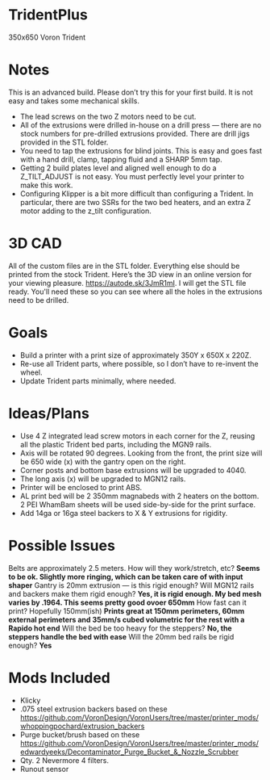 # TridentPlus
 350x650 Voron Trident
# Notes
This is an advanced build. Please don’t try this for your first build. It is not easy and takes some mechanical skills. 
- The lead screws on the two Z motors need to be cut.
- All of the extrusions were drilled in-house on a drill press — there are no stock numbers for pre-drilled extrusions provided. There are drill jigs provided in the STL folder.
- You need to tap the extrusions for blind joints. This is easy and goes fast with a hand drill, clamp, tapping fluid and a SHARP 5mm tap.
- Getting 2 build plates level and aligned well enough to do a Z_TILT_ADJUST is not easy. You must perfectly level your printer to make this work.
- Configuring Klipper is a bit more difficult than configuring a Trident. In particular, there are two SSRs for the two bed heaters, and an extra Z motor adding to the z_tilt configuration.
# 3D CAD
All of the custom files are in the STL folder. Everything else should be printed from the stock Trident. Here’s the 3D view in an online version for your viewing pleasure. https://autode.sk/3JmR1mI. I will get the STL file ready. You'll need these so you can see where all the holes in the extrusions need to be drilled.
# Goals
- Build a printer with a print size of approximately 350Y x 650X x 220Z.
- Re-use all Trident parts, where possible, so I don’t have to re-invent the wheel.
- Update Trident parts minimally, where needed.
# Ideas/Plans
- Use 4 Z integrated lead screw motors in each corner for the Z, reusing all the plastic Trident bed parts, including the MGN9 rails.
- Axis will be rotated 90 degrees. Looking from the front, the print size will be 650 wide (x) with the gantry open on the right.
- Corner posts and bottom base extrusions will be upgraded to 4040.
- The long axis (x) will be upgraded to MGN12 rails.
- Printer will be enclosed to print ABS.
- AL print bed will be 2 350mm magnabeds with 2 heaters on the bottom. 2 PEI WhamBam sheets will be used side-by-side for the print surface.
- Add 14ga or 16ga steel backers to X & Y extrusions for rigidity.
# Possible Issues
Belts are approximately 2.5 meters. How will they work/stretch, etc? **Seems to be ok. Slightly more ringing, which can be taken care of with input shaper**
Gantry is 20mm extrusion — is this rigid enough? Will MGN12 rails and backers make them rigid enough? **Yes, it is rigid enough. My bed mesh varies by .1964. This seems pretty good ovoer 650mm**
How fast can it print? Hopefully 150mm(ish) **Prints great at 150mm perimeters, 60mm external perimeters and 35mm/s cubed volumetric for the rest with a Rapido hot end**
Will the bed be too heavy for the steppers? **No, the steppers handle the bed with ease**
Will the 20mm bed rails be rigid enough? **Yes**
# Mods Included
- Klicky
- .075 steel extrusion backers based on these https://github.com/VoronDesign/VoronUsers/tree/master/printer_mods/whoppingpochard/extrusion_backers
- Purge bucket/brush based on these https://github.com/VoronDesign/VoronUsers/tree/master/printer_mods/edwardyeeks/Decontaminator_Purge_Bucket_&_Nozzle_Scrubber
- Qty. 2 Nevermore 4 filters.
- Runout sensor
